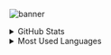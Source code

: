 ![banner](https://i.morioh.com/2019/10/30/a68bbc1bd104.jpg)
<details>
  <summary>GitHub Stats</summary>
  <img align="left" alt="ZahraKiaheyraty
 GitHub Stats" src="https://github-readme-stats.vercel.app/api?username=ZahraKiaheyraty&show_icons=true&hide_border=true" />
</details>
<details>
  <summary>Most Used Languages</summary>
  <img align="left" alt="ZahraKiaheyraty GitHub Top Languages" src="https://github-readme-stats.vercel.app/api/top-langs/?username=ZahraKiaheyraty&hide_border=true" />
</details>

